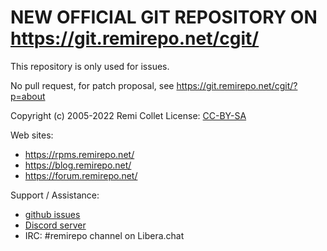 # NEW OFFICIAL GIT REPOSITORY ON https://git.remirepo.net/cgit/

This repository is only used for issues.

No pull request, for patch proposal, see
https://git.remirepo.net/cgit/?p=about


Copyright (c) 2005-2022 Remi Collet
License: [CC-BY-SA](https://creativecommons.org/licenses/by-sa/4.0/)

Web sites:

* https://rpms.remirepo.net/
* https://blog.remirepo.net/
* https://forum.remirepo.net/

Support / Assistance:

* [github issues](https://github.com/remicollet/remirepo/issues)
* [Discord server](https://discord.gg/qwC6kM2dcE)
* IRC: #remirepo channel on Libera.chat
